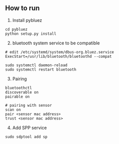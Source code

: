 ## How to run

1. Install pybluez
```
cd pybluez
python setup.py install
```

2. bluetooth system service to be compatible
```
# edit /etc/systemd/system/dbus-org.bluez.service
ExecStart=/usr/lib/bluetooth/bluetoothd --compat

sudo systemctl daemon-reload
sudo systemctl restart bluetooth
```

3. Pairing
```
bluetoothctl
discoverable on
pairable on

# pairing with sensor
scan on
pair <sensor mac address>
trust <sensor mac address>
```

4. Add SPP service
```
sudo sdptool add sp
```